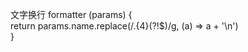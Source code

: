 文字换行
    formatter (params) {  
      return params.name.replace(/.{4}(?!$)/g, (a) => a + '\n')  
    }
